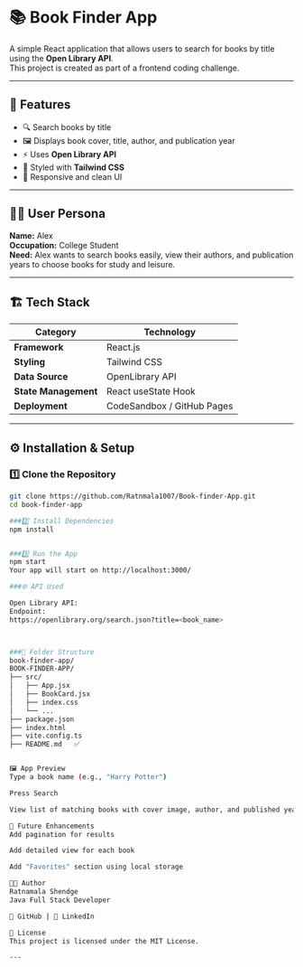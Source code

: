 # 📚 Book Finder App

A simple React application that allows users to search for books by title using the **Open Library API**.  
This project is created as part of a frontend coding challenge.

---

## 🚀 Features

- 🔍 Search books by title
- 🖼️ Displays book cover, title, author, and publication year
- ⚡ Uses **Open Library API**
- 🎨 Styled with **Tailwind CSS**
- 📱 Responsive and clean UI

---

## 🧑‍💻 User Persona

**Name:** Alex  
**Occupation:** College Student  
**Need:** Alex wants to search books easily, view their authors, and publication years to choose books for study and leisure.

---

## 🏗️ Tech Stack

| Category | Technology |
|-----------|-------------|
| **Framework** | React.js |
| **Styling** | Tailwind CSS |
| **Data Source** | OpenLibrary API |
| **State Management** | React useState Hook |
| **Deployment** | CodeSandbox / GitHub Pages |

---

## ⚙️ Installation & Setup

### 1️⃣ Clone the Repository
```bash
git clone https://github.com/Ratnmala1007/Book-finder-App.git
cd book-finder-app

###2️⃣ Install Dependencies
npm install


###3️⃣ Run the App
npm start
Your app will start on http://localhost:3000/

###🌐 API Used

Open Library API:
Endpoint:
https://openlibrary.org/search.json?title=<book_name>



###📁 Folder Structure
book-finder-app/
BOOK-FINDER-APP/
├── src/
│   ├── App.jsx
│   ├── BookCard.jsx
│   ├── index.css
│   └── ...
├── package.json
├── index.html
├── vite.config.ts
├── README.md   ✅  


🖼️ App Preview
Type a book name (e.g., "Harry Potter")

Press Search

View list of matching books with cover image, author, and published year.

🌟 Future Enhancements
Add pagination for results

Add detailed view for each book

Add "Favorites" section using local storage

🧑‍💻 Author
Ratnamala Shendge
Java Full Stack Developer

🔗 GitHub | 💼 LinkedIn

📜 License
This project is licensed under the MIT License.

---
